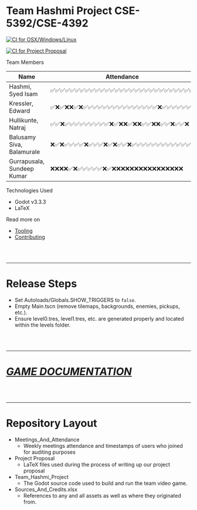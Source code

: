 # Team Hashmi Project CSE-5392/CSE-4392

[![CI for OSX/Windows/Linux ](https://github.com/syedisamhashmi/CSE-4392-CSE-5392-Game-Project/actions/workflows/build-godot-pipeline.yml/badge.svg)](https://github.com/syedisamhashmi/CSE-4392-CSE-5392-Game-Project/actions/workflows/build-godot-pipeline.yml)

[![CI for Project Proposal](https://github.com/syedisamhashmi/CSE-4392-CSE-5392-Game-Project/actions/workflows/build-project-proposal.yml/badge.svg)](https://github.com/syedisamhashmi/CSE-4392-CSE-5392-Game-Project/actions/workflows/build-project-proposal.yml)

Team Members

<div>

| Name                         | Attendance                                                 | Percentage|
|------------------------------|-------------------------------|-----------|
|Hashmi, Syed Isam             | ✅✅✅✅✅✅✅✅✅✅✅✅✅✅✅✅✅✅✅✅✅✅✅✅✅✅✅✅✅ |  100.00%  |
|Kressler, Edward              | ✅❌✅❌❌✅❌✅✅✅✅✅✅✅✅✅✅✅✅✅✅✅❌✅✅✅✅✅✅ |   82.76%  |
|Hullikunte, Natraj            | ✅✅❌✅✅✅✅✅✅✅✅✅❌✅❌❌✅❌❌✅✅❌❌✅✅❌✅✅❌ |   65.52%  |
|Balusamy Siva, Balamurale     | ❌✅❌✅✅✅✅❌✅✅✅❌✅❌✅✅❌✅✅✅✅✅✅✅✅✅✅✅✅ |   79.31%  |
|Gurrapusala, Sundeep Kumar    | ❌❌❌❌✅❌✅✅✅✅✅❌✅❌❌❌❌❌❌❌❌❌❌❌❌❌❌❌❌ |   24.14%  |

</div>

Technologies Used

- Godot v3.3.3
- LaTeX

Read more on

- [Tooling](docs/tooling.md)
- [Contributing](docs/contributing.md)

<br/>
<br/>


---
# **Release Steps**
- Set Autoloads/Globals.SHOW_TRIGGERS to `false`.
- Empty Main.tscn (remove tilemaps, backgrounds, enemies, pickups, etc.).
- Ensure level0.tres, level1.tres, etc. are generated properly and located within the levels folder.
<br/>
<br/>

---

# [**_GAME DOCUMENTATION_**](docs/game.md)

<br/>
<br/>

---

# Repository Layout

- Meetings_And_Attendance
  - Weekly meetings attendance and timestamps of users who joined for auditing purposes
- Project Proposal
  - LaTeX files used during the process of
    writing up our project proposal
- Team_Hashmi_Project
  - The Godot source code used to build and run the team video game.
- Sources_And_Credits.xlsx
  - References to any and all assets as well as where they originated from.
